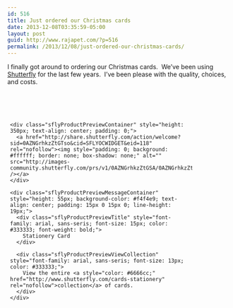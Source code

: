 ```yaml
---
id: 516
title: Just ordered our Christmas cards
date: 2013-12-08T03:35:59-05:00
layout: post
guid: http://www.rajapet.com/?p=516
permalink: /2013/12/08/just-ordered-our-christmas-cards/
---
```

I finally got around to ordering our Christmas cards.  We&#8217;ve been using [Shutterfly](http://www.shutterfly.com/ "Shutterfly") for the last few years.  I&#8217;ve been please with the quality, choices, and costs.

<div class="sflyProductPreviewWidget" style="width: 425px; height: 494px;">
  <div class="sflyProductPreviewWidgetTop" style="height: 6px; background-image: url('http://cdn.staticsfly.com/img_/share/preview/msc/widget/top.gif');">
  </div>
  
  <div class="sflyProductPreviewWidgetCenter" style="height: 482px; padding: 0 6px 0 6px; background-image: url('http://cdn.staticsfly.com/img_/share/preview/msc/widget/bg.gif'); background-repeat: repeat-y;">
    <div class="sflyProductPreviewLogo" style="width: 105px; height: 34px; padding: 14px 0 0 14px;">
      <img style="padding: 0; background: #ffffff; border: none; box-shadow: none;" alt="" src="https://i0.wp.com/cdn.staticsfly.com/img_/share/preview/msc/widget/logo.gif?w=680"  />
    </div>
    
    <div class="sflyProductPreviewContainer" style="height: 350px; text-align: center; padding: 0;">
      <a href="http://share.shutterfly.com/action/welcome?sid=0AZNGrhkzZtGTso&cid=SFLYOCWIDGET&eid=118" rel="nofollow"><img style="padding: 0; background: #ffffff; border: none; box-shadow: none;" alt="" src="http://images-community.shutterfly.com/prs/v1/0AZNGrhkzZtGSA/0AZNGrhkzZtGSOwg/p/67b0de21b3127d902548/JPEG/1386473508000/0/" /></a>
    </div>
    
    <div class="sflyProductPreviewMessageContainer" style="height: 55px; background-color: #f4f4e9; text-align: center; padding: 15px 0 15px 0; line-height: 19px;">
      <div class="sflyProductPreviewTitle" style="font-family: arial, sans-seris; font-size: 15px; color: #333333; font-weight: bold;">
        Stationery Card
      </div>
      
      <div class="sflyProductPreviewViewCollection" style="font-family: arial, sans-seris; font-size: 13px; color: #333333;">
        View the entire <a style="color: #6666cc;" href="http://www.shutterfly.com/cards-stationery" rel="nofollow">collection</a> of cards.
      </div>
    </div>
  </div>
  
  <div class="sflyProductPreviewWidgetBottom" style="height: 6px; background-image: url('http://cdn.staticsfly.com/img_/share/preview/msc/widget/bottom.gif');">
  </div>
</div>